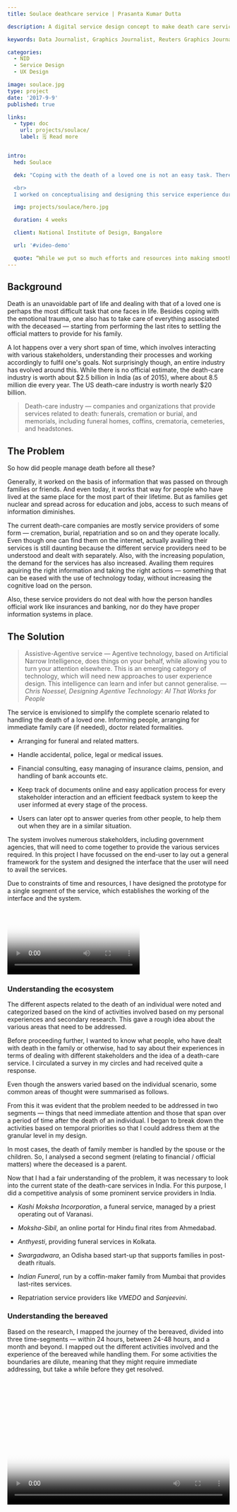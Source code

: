 ```yaml
---
title: Soulace deathcare service | Prasanta Kumar Dutta 

description: A digital service design concept to make death care service experiences more humane and less unpleasant.

keywords: Data Journalist, Graphics Journalist, Reuters Graphics Journalist, Data Visualisation Developer, Data Visualization Developer, Narrative Cartographer, User Interface Designer, User Experience Designer, Communication Designer, Data Storyteller, Information Designer, Graphic Designer, Art Director, User-centered design, UX, UI, Data Artist, Web Designer, Web Developer, Front-end Web Developer, Photographer, Traveller, Creative writer, Electronics and Communication Engineer, National Institute of Design, National Institute of Technology Durgapur, Prasanta, PrasantaKrDutta, Prasanta Kumar Dutta, Prasanta KrDutta, pkddapacific, pkd.dapacific, pkd_da_pacific, daPacific.

categories:
  - NID 
  - Service Design
  - UX Design

image: soulace.jpg
type: project
date: '2017-9-9'
published: true

links: 
  - type: doc
    url: projects/soulace/
    label: 🗒️ Read more


intro:
  hed: Soulace

  dek: "Coping with the death of a loved one is not an easy task. There is a need for a service for such situations that can make the experience of dealing with hospitals, funeral homes, offices and their convoluted formalities a less unpleasant one. 

  <br>
  I worked on conceptualising and designing this service experience during my Masters."

  img: projects/soulace/hero.jpg

  duration: 4 weeks

  client: National Institute of Design, Bangalore

  url: '#video-demo'

  quote: “While we put so much efforts and resources into making smooth userflows to order cabs and coffee and better manicure services, why are the most gut wrenching experiences treated with such shoddiness?!” — Madhura Chavan
---
```


<script>
  import Container from '$lib/components/ui/Container/index.svelte';
  import LinkButton from '$lib/components/ui/LinkButton/index.svelte';
  import ProjectNav from '$lib/components/custom/projects/ProjectNav/index.svelte';
  import Video from '$lib/components/ui/Video/index.svelte';
  import SoulaceScreens from '$lib/components/custom/projects/SoulaceScreens/index.svelte';
</script>

<style lang='scss'>
  @import 'src/lib/styles/mixins/index';

  .embed-responsive {
    @include iframeResponsive;
  }

  #video-demo {
    aspect-ratio: 16/9;
    width: 100%;

    video {
      max-width: 100%;
    }
  }

</style>

<Container width="md">

## Background

Death is an unavoidable part of life and dealing with that of a loved one is perhaps the most difficult task that one faces in life. Besides coping with the emotional trauma, one also has to take care of everything associated with the deceased — starting from performing the last rites to settling the official matters to provide for his family.

A lot happens over a very short span of time, which involves interacting with various stakeholders, understanding their processes and working accordingly to fulfil one's goals. Not surprisingly though, an entire industry has evolved around this. While there is no official estimate, the death-care industry is worth about $2.5 billion in India (as of 2015), where about 8.5 million die every year. The US death-care industry is worth nearly $20 billion.

> Death-care industry — companies and organizations that provide services related to death: funerals, cremation or burial, and memorials, including funeral homes, coffins, crematoria, cemeteries, and headstones.

## The Problem

So how did people manage death before all these?

Generally, it worked on the basis of information that was passed on through families or friends. And even today, it works that way for people who have lived at the same place for the most part of their lifetime. But as families get nuclear and spread across for education and jobs, access to such means of information diminishes.

The current death-care companies are mostly service providers of some form — cremation, burial, repatriation and so on and they operate locally. Even though one can find them on the internet, actually availing their services is still daunting because the different service providers need to be understood and dealt with separately. Also, with the increasing population, the demand for the services has also increased. Availing them requires aquiring the right information and taking the right actions — something that can be eased with the use of technology today, without increasing the cognitive load on the person.

Also, these service providers do not deal with how the person handles official work like insurances and banking, nor do they have proper information systems in place.

</Container>

<Container width="md">

## The Solution

> Assistive-Agentive service — Agentive technology, based on Artificial Narrow Intelligence, does things on your behalf, while allowing you to turn your attention elsewhere. This is an emerging category of technology, which will need new approaches to user experience design. This intelligence can learn and infer but cannot generalise.
> <cite> — Chris Noessel, Designing Agentive Technology: AI That Works for People

The service is envisioned to simplify the complete scenario related to handling the death of a loved one.
Informing people, arranging for immediate family care (if needed), doctor related formalities.

* Arranging for funeral and related matters.

* Handle accidental, police, legal or medical issues.

* Financial consulting, easy managing of insurance claims, pension, and handling of bank accounts etc.

* Keep track of documents online and easy application process for every stakeholder interaction and an efficient feedback system to keep the user informed at every stage of the process.

* Users can later opt to answer queries from other people, to help them out when they are in a similar situation.

The system involves numerous stakeholders, including government agencies, that will need to come together to provide the various services required. In this project I have focussed on the end-user to lay out a general framework for the system and designed the interface that the user will need to avail the services.

Due to constraints of time and resources, I have designed the prototype for a single segment of the service, which establishes the working of the interface and the system.

</Container>

<Container width="lg">

<Video id="video-laptop" url="media/projects/soulace/soulace-webdemo.mp4" poster="media/projects/soulace/soulace-webdemo-poster.jpg" caption="UI prototype for a single segment of the consumer-side of the service, which establishes the various features of the system." />

</Container>

<Container width="md">

### Understanding the ecosystem

The different aspects related to the death of an individual were noted and categorized based on the kind of activities involved based on my personal experiences and secondary research. This gave a rough idea about the various areas that need to be addressed.

</Container>

<Container width="md">

Before proceeding further, I wanted to know what people, who have dealt with death in the family or otherwise, had to say about their experiences in terms of dealing with different stakeholders and the idea of a death-care service. I circulated a survey in my circles and had received quite a response.

Even though the answers varied based on the individual scenario, some common areas of thought were summarised as follows.

From this it was evident that the problem needed to be addressed in two segments — things that need immediate attention and those that span over a period of time after the death of an individual. I began to break down the activities based on temporal priorities so that I could address them at the granular level in my design.

In most cases, the death of family member is handled by the spouse or the children. So, I analysed a second segment (relating to financial / official matters) where the deceased is a parent.

Now that I had a fair understanding of the problem, it was necessary to look into the current state of the death-care services in India. For this purpose, I did a competitive analysis of some prominent service providers in India.

* *Kashi Moksha Incorporation*, a funeral service, managed by a priest operating out of Varanasi.

* *Moksha-Sibil*, an online portal for Hindu final rites from Ahmedabad.

* *Anthyesti*, providing funeral services in Kolkata.

* *Swargadwara*, an Odisha based start-up that supports families in post-death rituals.

* *Indian Funeral*, run by a coffin-maker family from Mumbai that provides last-rites services.

* Repatriation service providers like *VMEDO* and *Sanjeevini*.

### Understanding the bereaved

Based on the research, I mapped the journey of the bereaved, divided into three time-segments — within 24 hours, between 24-48 hours, and a month and beyond. I mapped out the different activities involved and the experience of the bereaved while handling them. For some activities the boundaries are dilute, meaning that they might require immediate addressing, but take a while before they get resolved.

</Container>

<Container width="lg">

<SoulaceScreens />

<Video id="video-demo" url="media/projects/soulace/soulace-madhavi.mp4" poster="media/projects/soulace/soulace-madhavi-poster.jpg" />

</Container>
